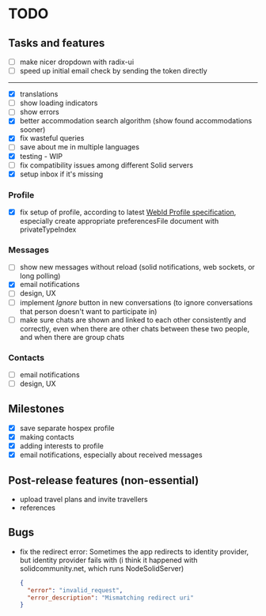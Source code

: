 # TODO

## Tasks and features

- [ ] make nicer dropdown with radix-ui
- [ ] speed up initial email check by sending the token directly

---

- [x] translations
- [ ] show loading indicators
- [ ] show errors
- [x] better accommodation search algorithm (show found accommodations sooner)
- [x] fix wasteful queries
- [ ] save about me in multiple languages
- [x] testing - WIP
- [ ] fix compatibility issues among different Solid servers
- [x] setup inbox if it's missing

### Profile

- [x] fix setup of profile, according to latest [WebId Profile specification](https://solid.github.io/webid-profile/), especially create appropriate preferencesFile document with privateTypeIndex

### Messages

- [ ] show new messages without reload (solid notifications, web sockets, or long polling)
- [x] email notifications
- [ ] design, UX
- [ ] implement _Ignore_ button in new conversations (to ignore conversations that person doesn't want to participate in)
- [ ] make sure chats are shown and linked to each other consistently and correctly, even when there are other chats between these two people, and when there are group chats

### Contacts

- [ ] email notifications
- [ ] design, UX

## Milestones

- [x] save separate hospex profile
- [x] making contacts
- [x] adding interests to profile
- [x] email notifications, especially about received messages

## Post-release features (non-essential)

- upload travel plans and invite travellers
- references

## Bugs

- fix the redirect error: Sometimes the app redirects to identity provider, but identity provider fails with
  (i think it happened with solidcommunity.net, which runs NodeSolidServer)
  ```json
  {
    "error": "invalid_request",
    "error_description": "Mismatching redirect uri"
  }
  ```
